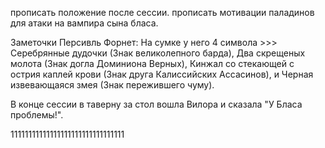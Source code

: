 прописать положение после сессии. прописать мотивации паладинов для атаки на вампира сына бласа.


Заметочки 
Персивль Форнет: На сумке у него 4 символа >>> Серебрянные дудочки (Знак великолепного барда), Два скрещеных молота (Знак догла Доминиона Верных), Кинжал со стекающей с острия каплей крови (Знак друга Калиссийских Ассасинов), и Черная извевающаяся змея (Знак пережившего чуму).

В конце сессии в таверну за стол вошла Вилора и сказала "У Бласа проблемы!".

11111111111111111111111111111111


